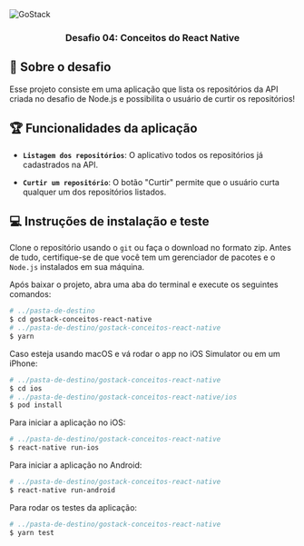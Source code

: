 <img alt="GoStack" src="https://storage.googleapis.com/golden-wind/bootcamp-gostack/header-desafios.png" />

<h3 align="center">
  Desafio 04: Conceitos do React Native
</h3>

## :rocket: Sobre o desafio

Esse projeto consiste em uma aplicação que lista os repositórios da API criada no desafio de Node.js e possibilita o usuário de curtir os repositórios!


## :trophy: Funcionalidades da aplicação

- **`Listagem dos repositórios`**: O aplicativo todos os repositórios já cadastrados na API.

- **`Curtir um repositório`**: O botão "Curtir" permite que o usuário curta qualquer um dos repositórios listados.

## :computer: Instruções de instalação e teste
Clone o repositório usando o `git` ou faça o download no formato zip. 
Antes de tudo, certifique-se de que você tem um gerenciador de pacotes e o `Node.js` instalados em sua máquina.

Após baixar o projeto, abra uma aba do terminal e execute os seguintes comandos:

```Bash
# ../pasta-de-destino
$ cd gostack-conceitos-react-native
# ../pasta-de-destino/gostack-conceitos-react-native
$ yarn
```

Caso esteja usando macOS e vá rodar o app no iOS Simulator ou em um iPhone:

```Bash
# ../pasta-de-destino/gostack-conceitos-react-native
$ cd ios
# ../pasta-de-destino/gostack-conceitos-react-native/ios
$ pod install
```


Para iniciar a aplicação no iOS:

```Bash
# ../pasta-de-destino/gostack-conceitos-react-native
$ react-native run-ios
```

Para iniciar a aplicação no Android:

```Bash
# ../pasta-de-destino/gostack-conceitos-react-native
$ react-native run-android
```

Para rodar os testes da aplicação:
```Bash
# ../pasta-de-destino/gostack-conceitos-react-native
$ yarn test
```
